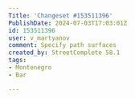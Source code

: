 ```yaml
---
Title: 'Changeset #153511396'
PublishDate: 2024-07-03T17:03:01Z
id: 153511396
user: v_martyanov
comment: Specify path surfaces
created_by: StreetComplete 58.1
tags:
- Montenegro
- Bar

---
```

